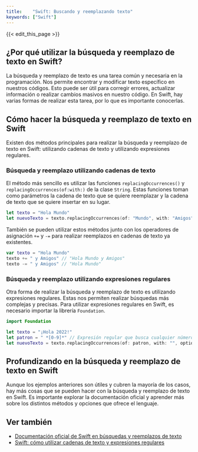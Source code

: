 ```yaml
---
title:    "Swift: Buscando y reemplazando texto"
keywords: ["Swift"]
---
```


{{< edit_this_page >}}

## ¿Por qué utilizar la búsqueda y reemplazo de texto en Swift?

La búsqueda y reemplazo de texto es una tarea común y necesaria en la programación. Nos permite encontrar y modificar texto específico en nuestros códigos. Esto puede ser útil para corregir errores, actualizar información o realizar cambios masivos en nuestro código. En Swift, hay varias formas de realizar esta tarea, por lo que es importante conocerlas.

## Cómo hacer la búsqueda y reemplazo de texto en Swift

Existen dos métodos principales para realizar la búsqueda y reemplazo de texto en Swift: utilizando cadenas de texto y utilizando expresiones regulares.

### Búsqueda y reemplazo utilizando cadenas de texto
El método más sencillo es utilizar las funciones `replacingOccurrences()` y `replacingOccurrences(of:with:)` de la clase `String`. Estas funciones toman como parámetros la cadena de texto que se quiere reemplazar y la cadena de texto que se quiere insertar en su lugar.

```Swift
let texto = "Hola Mundo"
let nuevoTexto = texto.replacingOccurrences(of: "Mundo", with: "Amigos") // "Hola Amigos"
```

También se pueden utilizar estos métodos junto con los operadores de asignación `+=` y `-=` para realizar reemplazos en cadenas de texto ya existentes.

```Swift
var texto = "Hola Mundo"
texto += " y Amigos" // "Hola Mundo y Amigos"
texto -= " y Amigos" // "Hola Mundo"
```

### Búsqueda y reemplazo utilizando expresiones regulares
Otra forma de realizar la búsqueda y reemplazo de texto es utilizando expresiones regulares. Estas nos permiten realizar búsquedas más complejas y precisas. Para utilizar expresiones regulares en Swift, es necesario importar la librería `Foundation`.

```Swift
import Foundation

let texto = "¡Hola 2022!"
let patron = " *[0-9]*" // Expresión regular que busca cualquier número
let nuevoTexto = texto.replacingOccurrences(of: patron, with: "", options: .regularExpression) // "¡Hola!"
```

## Profundizando en la búsqueda y reemplazo de texto en Swift

Aunque los ejemplos anteriores son útiles y cubren la mayoría de los casos, hay más cosas que se pueden hacer con la búsqueda y reemplazo de texto en Swift. Es importante explorar la documentación oficial y aprender más sobre los distintos métodos y opciones que ofrece el lenguaje.

## Ver también

- [Documentación oficial de Swift en búsquedas y reemplazos de texto](https://docs.swift.org/swift-book/LanguageGuide/StringsAndCharacters.html#ID337)
- [Swift: cómo utilizar cadenas de texto y expresiones regulares](https://www.appcoda.com/swift-regular-expressions/)